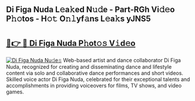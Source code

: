 ## Di Figa Nuda L𝚎a𝚔ed N𝚞𝚍e - Part-RGh Vi𝚍𝚎o P𝚑𝚘tos - H𝚘𝚝 O𝚗𝚕yf𝚊ns L𝚎a𝚔s yJNS5

# <h2><a href="http://kf0xgq.oniu.top/?m=Di+Figa+Nuda">🔗👉 🔴 Di Figa Nuda P𝚑ot𝚘𝚜 V𝚒d𝚎o</a></h2>

[![Di Figa Nuda Nu𝚍e𝚜](https://i.imgur.com/0qMVB7G.gif)](http://kf0xgq.oniu.top/?m=Di+Figa+Nuda)
Web-based artist and dance collaborator Di Figa Nuda, recognized for creating and disseminating dance and lifestyle content via solo and collaborative dance performances and short videos. Skilled voice actor Di Figa Nuda, celebrated for their exceptional talents and accomplishments in providing voiceovers for films, TV shows, and video games.  
